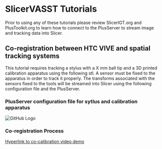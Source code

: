 # SlicerVASST Tutorials
Prior to using any of these tutorials please review SlicerIGT.org and PlusToolkit.org to learn how to connect to the PlusServer to stream image and tracking data into Slicer. 

## Co-registration between HTC VIVE and spatial tracking systems 
This tutorial requires tracking a stylus with a X mm ball tip and a 3D printed calibration apparatus using the following stl. A sensor must be fixed to the apparatus in order to track it properly. The transforms associated with the sensors fixed to the tools will be streamed into Slicer using the following configuration file and the PlusServer. 

### PlusServer configuration file for sytlus and calibration apparatus 


![GitHub Logo](https://github.com/lgroves6/SlicerVAASTTutorials.github.io/blob/master/Media/PlusServer.PNG)

### Co-registration Process 

[Hyperlink to co-calibration video demo](https://www.youtube.com/watch?v=gdwchohlMjI)
